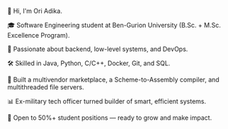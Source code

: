 👋 Hi, I'm Ori Adika.

🎓 Software Engineering student at Ben-Gurion University (B.Sc. + M.Sc. Excellence Program).

🧠 Passionate about backend, low-level systems, and DevOps.

🛠️ Skilled in Java, Python, C/C++, Docker, Git, and SQL.

🚀 Built a multivendor marketplace, a Scheme-to-Assembly compiler, and multithreaded file servers.

📊 Ex-military tech officer turned builder of smart, efficient systems.

📍 Open to 50%+ student positions — ready to grow and make impact.
